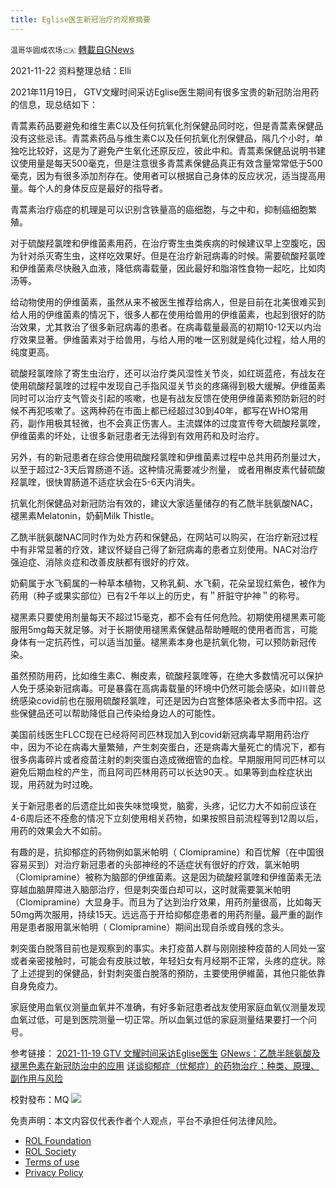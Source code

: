 ```yaml
---
title: Eglise医生新冠治疗的观察摘要
---
```

`温哥华圆成农场🇨🇦` [轉載自GNews](https://gnews.org/zh-hans/1687346/)

2021-11-22
资料整理总结：Elli

2021年11月19日， GTV文耀时间采访Eglise医生期间有很多宝贵的新冠防治用药的信息，现总结如下：

青蒿素药品要避免和维生素C以及任何抗氧化剂保健品同时吃，但是青蒿素保健品没有这些忌讳。青蒿素药品与维生素C以及任何抗氧化剂保健品，隔几个小时，单独吃比较好，这是为了避免产生氧化还原反应，彼此中和。青蒿素保健品说明书建议使用量是每天500毫克，但是注意很多青蒿素保健品真正有效含量常常低于500毫克，因为有很多添加剂存在。使用者可以根据自己身体的反应状况，适当提高用量。每个人的身体反应是最好的指导者。

青蒿素治疗癌症的机理是可以识别含铁量高的癌细胞，与之中和，抑制癌细胞繁殖。

对于硫酸羟氯喹和伊维菌素用药，在治疗寄生虫类疾病的时候建议早上空腹吃，因为针对杀灭寄生虫，这样吃效果好。但是在治疗新冠病毒的时候。需要硫酸羟氯喹和伊维菌素尽快融入血液，降低病毒载量，因此最好和脂溶性食物一起吃，比如肉汤等。

给动物使用的伊维菌素，虽然从来不被医生推荐给病人，但是目前在北美很难买到给人用的伊维菌素的情况下，很多人都在使用给兽用的伊维菌素，也起到很好的防治效果，尤其救治了很多新冠病毒的患者。在病毒载量最高的初期10-12天以内治疗效果显著。伊维菌素对于给兽用，与给人用的唯一区别就是纯化过程，给人用的纯度更高。

硫酸羟氯喹除了寄生虫治疗，还可以治疗类风湿性关节炎，如红斑蓝疮，有战友在使用硫酸羟氯喹的过程中发现自己手指风湿关节炎的疼痛得到极大缓解。伊维菌素同时可以治疗支气管炎引起的咳嗽，也是有战友反馈在使用伊维菌素预防新冠的时候不再犯咳嗽了。这两种药在市面上都已经超过30到40年，都写在WHO常用药，副作用极其轻微，也不会真正伤害人。主流媒体的过度宣传夸大硫酸羟氯喹，伊维菌素的坏处，让很多新冠患者无法得到有效用药和及时治疗。

另外，有的新冠患者在综合使用硫酸羟氯喹和伊维菌素过程中总共用药剂量过大，以至于超过2-3天后胃肠道不适。这种情况需要减少剂量， 或者用槲皮素代替硫酸羟氯喹，很快胃肠道不适症状会在5-6天内消失。

抗氧化剂保健品对新冠防治有效的，建议大家适量储存的有乙酰半胱氨酸NAC，褪黑素Melatonin，奶蓟Milk Thistle。

乙酰半胱氨酸NAC同时作为处方药和保健品，在网站可以购买，在治疗新冠过程中有非常显著的疗效，建议怀疑自己得了新冠病毒的患者立刻使用。NAC对治疗强迫症、消除炎症和改善皮肤都有很好的疗效。

奶蓟属于水飞蓟属的一种草本植物，又称乳蓟、水飞蓟，花朵呈现红紫色，被作为药用（种子或果实部位）已有2千年以上的历史，有＂肝脏守护神＂的称号。

褪黑素只要使用剂量每天不超过15毫克，都不会有任何危险。初期使用褪黑素可能服用5mg每天就足够。对于长期使用褪黑素保健品帮助睡眠的使用者而言，可能身体有一定抗药性，可以适当加量。褪黑素本身也是抗氧化物，可以预防新冠传染。

虽然预防用药，比如维生素C、槲皮素，硫酸羟氯喹等，在绝大多数情况可以保护人免于感染新冠病毒。可是暴露在高病毒载量的环境中仍然可能会感染，如川普总统感染covid前也在服用硫酸羟氯喹，可还是因为白宫整体感染者太多而中招。这些保健品还可以帮助降低自己传染给身边人的可能性。

美国前线医生FLCC现在已经将阿司匹林现加入到covid新冠病毒早期用药治疗中，因为不论在病毒大量繁殖，产生刺突蛋白，还是病毒大量死亡的情况下，都有很多病毒碎片或者疫苗注射的刺突蛋白造成微细管的血栓。早期服用阿司匹林可以避免后期血栓的产生，而且阿司匹林用药可以长达90天.。如果等到血栓症状出现，用药就为时过晚。

关于新冠患者的后遗症比如丧失味觉嗅觉，脑雾，头疼，记忆力大不如前应该在4-6周后还不痊愈的情况下立刻使用相关药物，如果按照目前流程等到12周以后，用药的效果会大不如前。

有趣的是，抗抑郁症的药物例如氯米帕明（ Clomipramine）和百忧解（在中国很容易买到）对治疗新冠患者的头部神经的不适症状有很好的疗效，氯米帕明 （Clomipramine）被称为脑部的伊维菌素。这是因为硫酸羟氯喹和伊维菌素无法穿越血脑屏障进入脑部治疗，但是刺突蛋白却可以，这时就需要氯米帕明 （Clomipramine）大显身手。而且为了达到治疗效果，用药剂量很高，比如每天50mg两次服用，持续15天。远远高于开给抑郁症患者的用药剂量。最严重的副作用是患者服用氯米帕明（ Clomipramine）期间出现自杀或自残的念头。

刺突蛋白脱落目前也是观察到的事实。未打疫苗人群与刚刚接种疫苗的人同处一室或者亲密接触时，可能会有皮肤过敏，年轻妇女有月经期不正常，头疼的症状。除了上述提到的保健品，針對刺突蛋白脫落的預防，主要使用伊維菌，其他只能依靠自身免疫力。

家庭使用血氧仪测量血氧并不准确，有好多新冠患者战友使用家庭血氧仪测量发现血氧过低，可是到医院测量一切正常。所以血氧过低的家庭测量结果要打一个问号。

参考链接：
[2021-11-19 GTV 文耀时间采访Eglise医生](https://gtv.org/video/id=6197e540fcd196126f8cf1eb)
[GNews：乙酰半胱氨酸及褪黑色素在新冠防治中的应用](https://gnews.org/zh-hans/1682572/)
[详谈抑郁症（忧郁症）的药物治疗：种类、原理、副作用与风险](https://fairiesheart.com/2021/05/17/15853/)

校對發布：MQ
![](https://assets.gnews.org/wp-content/uploads/2021/11/農場文宣.jpg)
 

免责声明：本文内容仅代表作者个人观点，平台不承担任何法律风险。

- [ROL Foundation](https://rolfoundation.org/)
- [ROL Society](https://rolsociety.org/)
- [Terms of use](https://gnews.org/terms-of-use-3/)
- [Privacy Policy](https://gnews.org/privacy-policy/)
